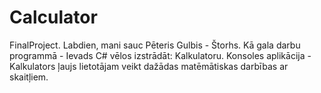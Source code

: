 ﻿# Calculator
FinalProject.
Labdien,
mani sauc Pēteris Gulbis - Štorhs.
Kā gala darbu programmā -  Ievads C# vēlos izstrādāt: Kalkulatoru.
Konsoles aplikācija -  Kalkulators ļaujs lietotājam veikt dažādas matēmātiskas darbības ar skaitļiem.